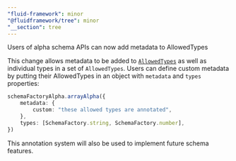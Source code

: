 ```yaml
---
"fluid-framework": minor
"@fluidframework/tree": minor
"__section": tree
---
```

Users of alpha schema APIs can now add metadata to AllowedTypes

This change allows metadata to be added to [`AllowedTypes`](https://fluidframework.com/docs/api/fluid-framework/allowedtypes-typealias) as well as individual types in a set of `AllowedTypes`.
Users can define custom metadata by putting their AllowedTypes in an object with `metadata` and `types` properties:

```typescript
schemaFactoryAlpha.arrayAlpha({
	metadata: {
		custom: "these allowed types are annotated",
	},
	types: [SchemaFactory.string, SchemaFactory.number],
})
```

This annotation system will also be used to implement future schema features.

